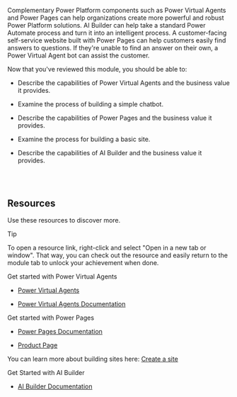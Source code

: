 
Complementary Power Platform components such as Power Virtual Agents and Power Pages can help organizations create more powerful and robust Power Platform solutions. AI Builder can help take a standard Power Automate process and turn it into an intelligent process. A customer-facing self-service website built with Power Pages can help customers easily find answers to questions. If they're unable to find an answer on their own, a Power Virtual Agent bot can assist the customer. 

Now that you've reviewed this module, you should be able to:

- Describe the capabilities of Power Virtual Agents and the business value it provides. 

- Examine the process of building a simple chatbot. 

- Describe the capabilities of Power Pages and the business value it provides. 

- Examine the process for building a basic site. 

- Describe the capabilities of AI Builder and the business value it provides. 

##  

  
‎ 

## **Resources**

Use these resources to discover more.

> [!TIP]
> To open a resource link, right-click and select "Open in a new tab or window". That way, you can check out the resource and easily return to the module tab to unlock your achievement when done.


Get started with Power Virtual Agents

- [Power Virtual Agents](https://powervirtualagents.microsoft.com/)

- [Power Virtual Agents Documentation](/power-virtual-agents/)

 

Get started with Power Pages

- [Power Pages Documentation](/power-pages/)

- [Product Page](https://powerpages.microsoft.com/)

You can learn more about building sites here: [Create a site](/power-pages/getting-started/create-manage)



Get Started with AI Builder

- [AI Builder Documentation](/ai-builder/) 

